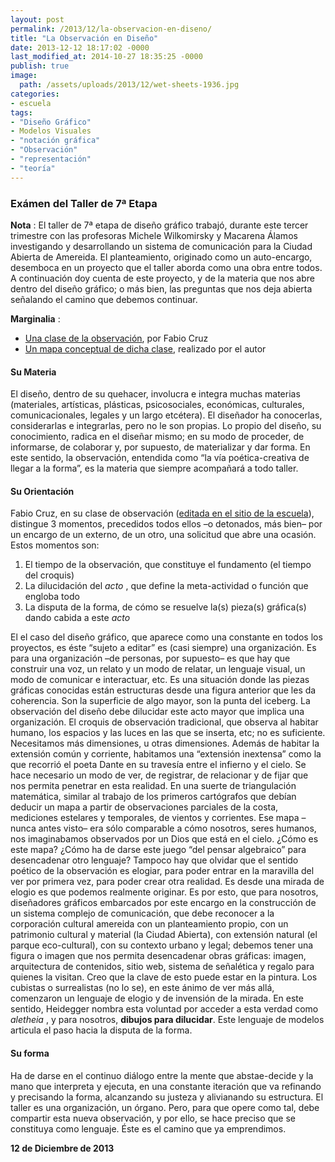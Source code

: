 ```yaml
---
layout: post
permalink: /2013/12/la-observacion-en-diseno/
title: "La Observación en Diseño"
date: 2013-12-12 18:17:02 -0000
last_modified_at: 2014-10-27 18:35:25 -0000
publish: true
image:
  path: /assets/uploads/2013/12/wet-sheets-1936.jpg
categories:
- escuela
tags:
- "Diseño Gráfico"
- Modelos Visuales
- "notación gráfica"
- "Observación"
- "representación"
- "teoría"
---
```

### Exámen del Taller de 7ª Etapa

**Nota** : El taller de 7ª etapa de diseño gráfico trabajó, durante este tercer trimestre con las profesoras Michele Wilkomirsky y Macarena Álamos investigando y desarrollando un sistema de comunicación para la Ciudad Abierta de Amereida. El planteamiento, originado como un auto-encargo, desemboca en un proyecto que el taller aborda como una obra entre todos. A continuación doy cuenta de este proyecto, y de la materia que nos abre dentro del diseño gráfico; o más bien, las preguntas que nos deja abierta señalando el camino que debemos continuar.

**Marginalia** :

* [Una clase de la observación](http://www.ead.pucv.cl/carreras/una-clase-de-la-observacion/ "Clase de Fabio Cruz"), por Fabio Cruz
* [Un mapa conceptual de dicha clase](http://ead.pucv.cl:8080/rid=1MDLKP4SH-29V4Z7J-B9/La%20observaci%C3%B3n%20arquitect%C3%B3nica.cmap), realizado por el autor

#### Su Materia

El diseño, dentro de su quehacer, involucra e integra muchas materias (materiales, artísticas, plásticas, psicosociales, económicas, culturales, comunicacionales, legales y un largo etcétera). El diseñador ha conocerlas, considerarlas e integrarlas, pero no le son propias. Lo propio del diseño, su conocimiento, radica en el diseñar mismo; en su modo de proceder, de informarse, de colaborar y, por supuesto, de materializar y dar forma. En este sentido, la observación, entendida como “la vía poética-creativa de llegar a la forma”, es la materia que siempre acompañará a todo taller.

#### Su Orientación

Fabio Cruz, en su clase de observación ([editada en el sitio de la escuela](http://www.ead.pucv.cl/carreras/una-clase-de-la-observacion/ "Clase de Fabio Cruz")), distingue 3 momentos, precedidos todos ellos –o detonados, más bien– por un encargo de un externo, de un otro, una solicitud que abre una ocasión. Estos momentos son:

  1. El tiempo de la observación, que constituye el fundamento (el tiempo del croquis)
  2. La dilucidación del _acto_ , que define la meta-actividad o función que engloba todo
  3. La disputa de la forma, de cómo se resuelve la(s) pieza(s) gráfica(s) dando cabida a este _acto_

El el caso del diseño gráfico, que aparece como una constante en todos los proyectos, es éste “sujeto a editar” es (casi siempre) una organización. Es para una organización –de personas, por supuesto– es que hay que construir una voz, un relato y un modo de relatar, un lenguaje visual, un modo de comunicar e interactuar, etc. Es una situación donde las piezas gráficas conocidas están estructuras desde una figura anterior que les da coherencia. Son la superficie de algo mayor, son la punta del iceberg. La observación del diseño debe dilucidar este acto mayor que implica una organización. El croquis de observación tradicional, que observa al habitar humano, los espacios y las luces en las que se inserta, etc; no es suficiente. Necesitamos más dimensiones, u otras dimensiones. Además de habitar la extensión común y corriente, habitamos una “extensión inextensa” como la que recorrió el poeta Dante en su travesía entre el infierno y el cielo. Se hace necesario un modo de ver, de registrar, de relacionar y de fijar que nos permita penetrar en esta realidad. En una suerte de triangulación matemática, similar al trabajo de los primeros cartógrafos que debían deducir un mapa a partir de observaciones parciales de la costa, mediciones estelares y temporales, de vientos y corrientes. Ese mapa –nunca antes visto– era sólo comparable a cómo nosotros, seres humanos, nos imaginabamos observados por un Dios que está en el cielo. ¿Cómo es este mapa? ¿Cómo ha de darse este juego “del pensar algebraico” para desencadenar otro lenguaje? Tampoco hay que olvidar que el sentido poético de la observación es elogiar, para poder entrar en la maravilla del ver por primera vez, para poder crear otra realidad. Es desde una mirada de elogio es que podemos realmente originar. Es por esto, que para nosotros, diseñadores gráficos embarcados por este encargo en la construcción de un sistema complejo de comunicación, que debe reconocer a la corporación cultural amereida con un planteamiento propio, con un patrimonio cultural y material (la Ciudad Abierta), con extensión natural (el parque eco-cultural), con su contexto urbano y legal; debemos tener una figura o imagen que nos permita desencadenar obras gráficas: imagen, arquitectura de contenidos, sitio web, sistema de señalética y regalo para quienes la visitan. Creo que la clave de esto puede estar en la pintura. Los cubistas o surrealistas (no lo se), en este ánimo de ver más allá, comenzaron un lenguaje de elogio y de invensión de la mirada. En este sentido, Heidegger nombra esta voluntad por acceder a esta verdad como _aletheia_ , y para nosotros, **dibujos para dilucidar**. Este lenguaje de modelos articula el paso hacia la disputa de la forma.

#### Su forma

Ha de darse en el continuo diálogo entre la mente que abstae-decide y la mano que interpreta y ejecuta, en una constante iteración que va refinando y precisando la forma, alcanzando su justeza y alivianando su estructura. El taller es una organización, un órgano. Pero, para que opere como tal, debe compartir esta nueva observación, y por ello, se hace preciso que se constituya como lenguaje. Éste es el camino que ya emprendimos.

**12 de Diciembre de 2013**
